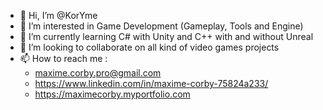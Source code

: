 - 👋 Hi, I’m @KorYme
- 👀 I’m interested in Game Development (Gameplay, Tools and Engine)
- 🌱 I’m currently learning C# with Unity and C++ with and without Unreal
- 💞️ I’m looking to collaborate on all kind of video games projects
- 📫 How to reach me : 
  - maxime.corby.pro@gmail.com 
  - https://www.linkedin.com/in/maxime-corby-75824a233/
  - https://maximecorby.myportfolio.com
